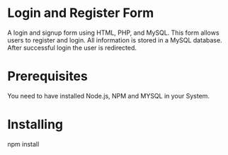 Login and Register Form
====================================

A login and signup form using HTML, PHP, and MySQL. This form allows users to register and login. 
All information is stored in a MySQL database. After successful login the user is redirected.

Prerequisites
===============
You need to have installed Node.js, NPM and MYSQL in your System.

Installing
===============
npm install

